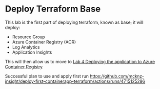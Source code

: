 # Deploy Terraform Base

This lab is the first part of deploying terraform, known as base; it will deploy:
- Resource Group
- Azure Container Registry (ACR)
- Log Analytics
- Application Insights 

This will then allow us to move to [Lab 4 Deploying the application to Azure Container Registry](https://github.com/mcknz-insight/deploy-first-containerapp-terraform/tree/main/4-Build-deploy-application-to-ACR)

Successful plan to use and apply first run
https://github.com/mcknz-insight/deploy-first-containerapp-terraform/actions/runs/4715125286